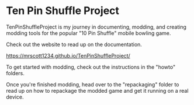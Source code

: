 # Ten Pin Shuffle Project

TenPinShuffleProject is my journey in documenting, modding, and creating modding tools for the popular "10 Pin Shuffle" mobile bowling game.

Check out the website to read up on the documentation.

https://mrscott1234.github.io/TenPinShuffleProject/

To get started with modding, check out the instructions in the "howto" folders.

Once you're finished modding, head over to the "repackaging" folder to read up on how to repackage the modded game and get it running on a real device.
